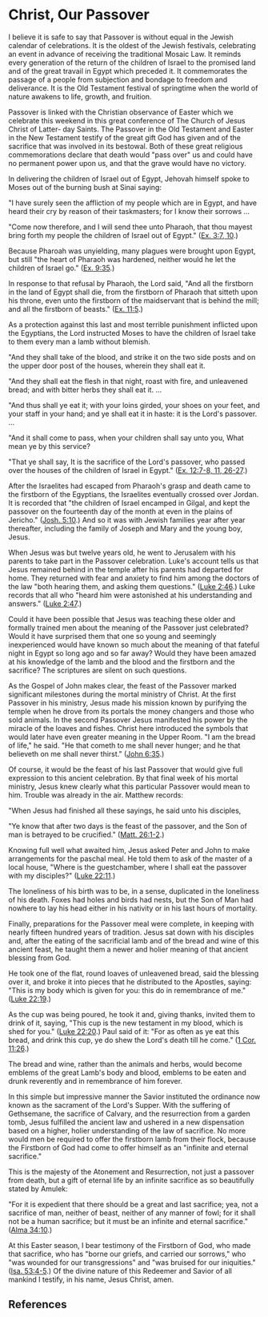 # Christ, Our Passover

I believe it is safe to say that Passover is without equal in the Jewish
calendar of celebrations. It is the oldest of the Jewish festivals,
celebrating an event in advance of receiving the traditional Mosaic Law. It
reminds every generation of the return of the children of Israel to the
promised land and of the great travail in Egypt which preceded it. It
commemorates the passage of a people from subjection and bondage to freedom
and deliverance. It is the Old Testament festival of springtime when the world
of nature awakens to life, growth, and fruition.

Passover is linked with the Christian observance of Easter which we celebrate
this weekend in this great conference of The Church of Jesus Christ of Latter-
day Saints. The Passover in the Old Testament and Easter in the New Testament
testify of the great gift God has given and of the sacrifice that was involved
in its bestowal. Both of these great religious commemorations declare that
death would "pass over" us and could have no permanent power upon us, and that
the grave would have no victory.

In delivering the children of Israel out of Egypt, Jehovah himself spoke to
Moses out of the burning bush at Sinai saying:

"I have surely seen the affliction of my people which are in Egypt, and have
heard their cry by reason of their taskmasters; for I know their sorrows ...

"Come now therefore, and I will send thee unto Pharaoh, that thou mayest bring
forth my people the children of Israel out of Egypt." ([Ex. 3:7,
10](/scriptures/ot/ex/3.7,10?lang=eng#6).)

Because Pharoah was unyielding, many plagues were brought upon Egypt, but
still "the heart of Pharaoh was hardened, neither would he let the children of
Israel go." ([Ex. 9:35](/scriptures/ot/ex/9.35?lang=eng#34).)

In response to that refusal by Pharaoh, the Lord said, "And all the firstborn
in the land of Egypt shall die, from the firstborn of Pharaoh that sitteth
upon his throne, even unto the firstborn of the maidservant that is behind the
mill; and all the firstborn of beasts." ([Ex.
11:5](/scriptures/ot/ex/11.5?lang=eng#4).)

As a protection against this last and most terrible punishment inflicted upon
the Egyptians, the Lord instructed Moses to have the children of Israel take
to them every man a lamb without blemish.

"And they shall take of the blood, and strike it on the two side posts and on
the upper door post of the houses, wherein they shall eat it.

"And they shall eat the flesh in that night, roast with fire, and unleavened
bread; and with bitter herbs they shall eat it. ...

"And thus shall ye eat it; with your loins girded, your shoes on your feet,
and your staff in your hand; and ye shall eat it in haste: it is the Lord's
passover. ...

"And it shall come to pass, when your children shall say unto you, What mean
ye by this service?

"That ye shall say, It is the sacrifice of the Lord's passover, who passed
over the houses of the children of Israel in Egypt." ([Ex. 12:7-8, 11,
26-27](/scriptures/ot/ex/12.7-8,11,26-27?lang=eng#6).)

After the Israelites had escaped from Pharaoh's grasp and death came to the
firstborn of the Egyptians, the Israelites eventually crossed over Jordan. It
is recorded that "the children of Israel encamped in Gilgal, and kept the
passover on the fourteenth day of the month at even in the plains of Jericho."
([Josh. 5:10](/scriptures/ot/josh/5.10?lang=eng#9).) And so it was with Jewish
families year after year thereafter, including the family of Joseph and Mary
and the young boy, Jesus.

When Jesus was but twelve years old, he went to Jerusalem with his parents to
take part in the Passover celebration. Luke's account tells us that Jesus
remained behind in the temple after his parents had departed for home. They
returned with fear and anxiety to find him among the doctors of the law "both
hearing them, and asking them questions." ([Luke
2:46](/scriptures/nt/luke/2.46?lang=eng#45).) Luke records that all who "heard
him were astonished at his understanding and answers." ([Luke
2:47](/scriptures/nt/luke/2.47?lang=eng#46).)

Could it have been possible that Jesus was teaching these older and formally
trained men about the meaning of the Passover just celebrated? Would it have
surprised them that one so young and seemingly inexperienced would have known
so much about the meaning of that fateful night in Egypt so long ago and so
far away? Would they have been amazed at his knowledge of the lamb and the
blood and the firstborn and the sacrifice? The scriptures are silent on such
questions.

As the Gospel of John makes clear, the feast of the Passover marked
significant milestones during the mortal ministry of Christ. At the first
Passover in his ministry, Jesus made his mission known by purifying the temple
when he drove from its portals the money changers and those who sold animals.
In the second Passover Jesus manifested his power by the miracle of the loaves
and fishes. Christ here introduced the symbols that would later have even
greater meaning in the Upper Room. "I am the bread of life," he said. "He that
cometh to me shall never hunger; and he that believeth on me shall never
thirst." ([John 6:35](/scriptures/nt/john/6.35?lang=eng#34).)

Of course, it would be the feast of his last Passover that would give full
expression to this ancient celebration. By that final week of his mortal
ministry, Jesus knew clearly what this particular Passover would mean to him.
Trouble was already in the air. Matthew records:

"When Jesus had finished all these sayings, he said unto his disciples,

"Ye know that after two days is the feast of the passover, and the Son of man
is betrayed to be crucified." ([Matt.
26:1-2](/scriptures/nt/matt/26.1-2?lang=eng#0).)

Knowing full well what awaited him, Jesus asked Peter and John to make
arrangements for the paschal meal. He told them to ask of the master of a
local house, "Where is the guestchamber, where I shall eat the passover with
my disciples?" ([Luke 22:11](/scriptures/nt/luke/22.11?lang=eng#10).)

The loneliness of his birth was to be, in a sense, duplicated in the
loneliness of his death. Foxes had holes and birds had nests, but the Son of
Man had nowhere to lay his head either in his nativity or in his last hours of
mortality.

Finally, preparations for the Passover meal were complete, in keeping with
nearly fifteen hundred years of tradition. Jesus sat down with his disciples
and, after the eating of the sacrificial lamb and of the bread and wine of
this ancient feast, he taught them a newer and holier meaning of that ancient
blessing from God.

He took one of the flat, round loaves of unleavened bread, said the blessing
over it, and broke it into pieces that he distributed to the Apostles, saying:
"This is my body which is given for you: this do in remembrance of me." ([Luke
22:19](/scriptures/nt/luke/22.19?lang=eng#18).)

As the cup was being poured, he took it and, giving thanks, invited them to
drink of it, saying, "This cup is the new testament in my blood, which is shed
for you." ([Luke 22:20](/scriptures/nt/luke/22.20?lang=eng#19).) Paul said of
it: "For as often as ye eat this bread, and drink this cup, ye do shew the
Lord's death till he come." ([1 Cor.
11:26](/scriptures/nt/1-cor/11.26?lang=eng#25).)

The bread and wine, rather than the animals and herbs, would become emblems of
the great Lamb's body and blood, emblems to be eaten and drunk reverently and
in remembrance of him forever.

In this simple but impressive manner the Savior instituted the ordinance now
known as the sacrament of the Lord's Supper. With the suffering of Gethsemane,
the sacrifice of Calvary, and the resurrection from a garden tomb, Jesus
fulfilled the ancient law and ushered in a new dispensation based on a higher,
holier understanding of the law of sacrifice. No more would men be required to
offer the firstborn lamb from their flock, because the Firstborn of God had
come to offer himself as an "infinite and eternal sacrifice."

This is the majesty of the Atonement and Resurrection, not just a passover
from death, but a gift of eternal life by an infinite sacrifice as so
beautifully stated by Amulek:

"For it is expedient that there should be a great and last sacrifice; yea, not
a sacrifice of man, neither of beast, neither of any manner of fowl; for it
shall not be a human sacrifice; but it must be an infinite and eternal
sacrifice." ([Alma 34:10](/scriptures/bofm/alma/34.10?lang=eng#9).)

At this Easter season, I bear testimony of the Firstborn of God, who made that
sacrifice, who has "borne our griefs, and carried our sorrows," who "was
wounded for our transgressions" and "was bruised for our iniquities." ([Isa.
53:4-5](/scriptures/ot/isa/53.4-5?lang=eng#3).) Of the divine nature of this
Redeemer and Savior of all mankind I testify, in his name, Jesus Christ, amen.

## References

